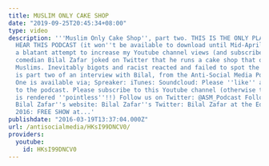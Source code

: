 ```yaml
---
title: MUSLIM ONLY CAKE SHOP
date: "2019-09-25T20:45:34+08:00"
type: video
description: '''Muslim Only Cake Shop'', part two. THIS IS THE ONLY PLACE YOU CAN
  HEAR THIS PODCAST (it won''t be available to download until Mid-April). This is
  a blatant attempt to increase my Youtube channel views (and subscribers). Award-winning
  comedian Bilal Zafar joked on Twitter that he runs a cake shop that only serves
  Muslims. Inevitably bigots and racist reacted and failed to spot the joke. Here
  is part two of an interview with Bilal, from the Anti-Social Media Podcast. Part
  One is available via; Spreaker: iTunes: Soundcloud: Please ''like'' and subscribe
  to the podcast. Please subscribe to this Youtube channel (otherwise this upload
  is rendered ''pointless''!!) Follow us on Twitter: @ASM_Podcast Follow us on Facebook:
  Bilal Zafar''s website: Bilal Zafar''s Twitter: Bilal Zafar at the Edinburgh Fringe,
  2016: FREE SHOW at...'
publishdate: "2016-03-19T13:37:04.000Z"
url: /antisocialmedia/HKsI99DNCV0/
providers:
  youtube:
    id: HKsI99DNCV0
---
```

